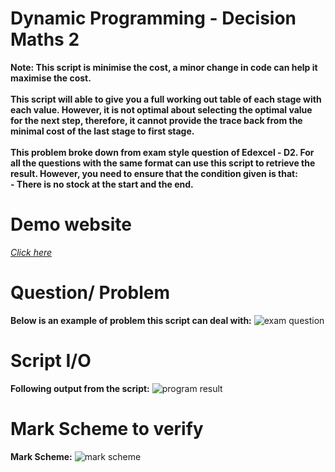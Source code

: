 # Dynamic Programming - Decision Maths 2
**Note: This script is minimise the cost, a minor change in code can help it maximise the cost.**</br></br>**This script will able to give you a full working out table of each stage with each value. However, it is not optimal about selecting the optimal value for the next step, therefore, it cannot provide the trace back from the minimal cost of the last stage to first stage.**</br></br>
**This problem broke down from exam style question of Edexcel - D2. For all the questions with the same format can use this script to retrieve the result. However, you need to ensure that the condition given is that:**</br>
**- There is no stock at the start and the end.**</br>
# Demo website
[*Click here*](https://viet-dynamic-programming.herokuapp.com/)
# Question/ Problem
**Below is an example of problem this script can deal with:**
![exam question](https://user-images.githubusercontent.com/80685605/152661012-16d0af2f-0e1a-4daf-9bb6-ec2c2e5b45c7.png)
# Script I/O
**Following output from the script:**
![program result](https://user-images.githubusercontent.com/80685605/152660989-06a85f14-5688-4b5e-978e-32c724a3e4a0.png)
# Mark Scheme to verify
**Mark Scheme:**
![mark scheme](https://user-images.githubusercontent.com/80685605/152660988-8b89f2fc-9b80-4042-8098-a87eccbd1c2a.png)

